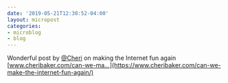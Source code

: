 ```yaml
---
date: '2019-05-21T12:30:52-04:00'
layout: micropost
categories:
- microblog
- blog
---
```


Wonderful post by [@Cheri](https://micro.blog/Cheri) on making the Internet fun again [www.cheribaker.com/can-we-ma...](https://www.cheribaker.com/can-we-make-the-internet-fun-again/)


